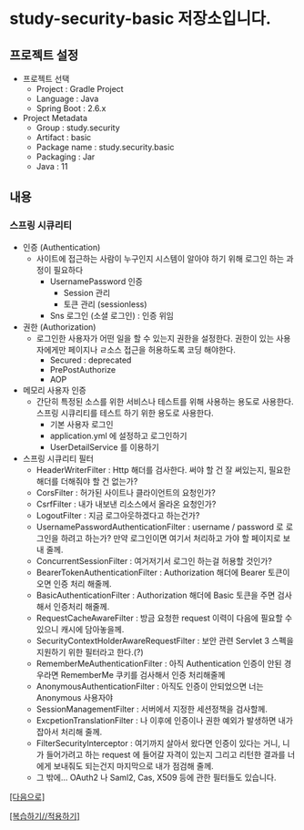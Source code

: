 # study-security-basic 저장소입니다.

## 프로젝트 설정
- 프로젝트 선택
    - Project : Gradle Project
    - Language : Java
    - Spring Boot : 2.6.x
- Project Metadata
    - Group : study.security
    - Artifact : basic
    - Package name : study.security.basic
    - Packaging : Jar
    - Java : 11  

## 내용

### 스프링 시큐리티
- 인증 (Authentication)
    - 사이트에 접근하는 사람이 누구인지 시스템이 알아야 하기 위해 로그인 하는 과정이 필요하다
        - UsernamePassword 인증
            - Session 관리
            - 토큰 관리 (sessionless)
        - Sns 로그인 (소셜 로그인) : 인증 위임
- 권한 (Authorization)
    - 로그인한 사용자가 어떤 일을 할 수 있는지 권한을 설정한다. 권한이 있는 사용자에게만 페이지나 ㄹ소스 접근을 허용하도록 코딩 해야한다.
        - Secured : deprecated
        - PrePostAuthorize
        - AOP
- 메모리 사용자 인증
    - 간단히 특정된 소스를 위한 서비스나 테스트를 위해 사용하는 용도로 사용한다. 스프링 시큐리티를 테스트 하기 위한 용도로 사용한다.
        - 기본 사용자 로그인
        - application.yml 에 설정하고 로그인하기
        - UserDetailService 를 이용하기
- 스프링 시큐리티 필터
    - HeaderWriterFilter : Http 해더를 검사한다. 써야 할 건 잘 써있는지, 필요한 해더를 더해줘야 할 건 없는가?
    - CorsFilter : 허가된 사이트나 클라이언트의 요청인가?
    - CsrfFilter : 내가 내보낸 리소스에서 올라온 요청인가?
    - LogoutFilter : 지금 로그아웃하겠다고 하는건가?
    - UsernamePasswordAuthenticationFilter : username / password 로 로그인을 하려고 하는가? 만약 로그인이면 여기서 처리하고 가야 할 페이지로 보내 줄께.
    - ConcurrentSessionFilter : 여거저기서 로그인 하는걸 허용할 것인가?
    - BearerTokenAuthenticationFilter : Authorization 해더에 Bearer 토큰이 오면 인증 처리 해줄께.
    - BasicAuthenticationFilter : Authorization 해더에 Basic 토큰을 주면 검사해서 인증처리 해줄께.
    - RequestCacheAwareFilter : 방금 요청한 request 이력이 다음에 필요할 수 있으니 캐시에 담아놓을께.
    - SecurityContextHolderAwareRequestFilter : 보안 관련 Servlet 3 스펙을 지원하기 위한 필터라고 한다.(?)
    - RememberMeAuthenticationFilter : 아직 Authentication 인증이 안된 경우라면 RememberMe 쿠키를 검사해서 인증 처리해줄께
    - AnonymousAuthenticationFilter : 아직도 인증이 안되었으면 너는 Anonymous 사용자야
    - SessionManagementFilter : 서버에서 지정한 세션정책을 검사할께.
    - ExcpetionTranslationFilter : 나 이후에 인증이나 권한 예외가 발생하면 내가 잡아서 처리해 줄께.
    - FilterSecurityInterceptor : 여기까지 살아서 왔다면 인증이 있다는 거니, 니가 들어가려고 하는 request 에 들어갈 자격이 있는지 그리고 리턴한 결과를 너에게 보내줘도 되는건지 마지막으로 내가 점검해 줄께.
    - 그 밖에... OAuth2 나 Saml2, Cas, X509 등에 관한 필터들도 있습니다.

[[다음으로]](https://github.com/heechul90/study-security-login-basic)

[[복습하기//적용하기]](https://github.com/heechul90/heech-member-server)
